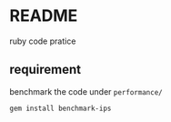 # README

ruby code pratice

## requirement

benchmark the code under `performance/`

```shell
gem install benchmark-ips
```
